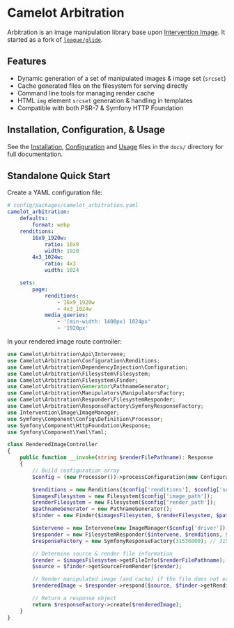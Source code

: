 Camelot Arbitration
===================

Arbitration is an image manipulation library base upon [Intervention Image](http://image.intervention.io/). It started
as a fork of [`league/glide`](http://glide.thephpleague.com/).

Features
--------

- Dynamic generation of a set of manipulated images & image set (`srcset`)
- Cache generated files on the filesystem for serving directly
- Command line tools for managing render cache
- HTML `img` element `srcset` generation & handling in templates
- Compatible with both PSR-7 & Symfony HTTP Foundation

Installation, Configuration, & Usage
------------------------------------

See the [Installation](/docs/installation.md), [Configuration](/docs/configuration.md) and [Usage](/docs/usage.md)
files in the `docs/` directory for full documentation.

Standalone Quick Start
----------------------

Create a YAML configuration file:

```yaml
# config/packages/camelot_arbitration.yaml
camelot_arbitration:
    defaults:
        format: webp        
    renditions:
        16x9_1920w:
            ratio: 16x9
            width: 1920
        4x3_1024w:
            ratio: 4x3
            width: 1024

    sets:
        page:
            renditions:
                - 16x9_1920w
                - 4x3_1024w
            media_queries:
                - '(min-width: 1400px) 1024px'
                - '1920px'
```

In your rendered image route controller:

```php
use Camelot\Arbitration\Api\Intervene;
use Camelot\Arbitration\Configuration\Renditions;
use Camelot\Arbitration\DependencyInjection\Configuration;
use Camelot\Arbitration\Filesystem\Filesystem;
use Camelot\Arbitration\Filesystem\Finder;
use Camelot\Arbitration\Generator\PathnameGenerator;
use Camelot\Arbitration\Manipulators\ManipulatorsFactory;
use Camelot\Arbitration\Responder\FilesystemResponder;
use Camelot\Arbitration\ResponseFactory\SymfonyResponseFactory;
use Intervention\Image\ImageManager;
use Symfony\Component\Config\Definition\Processor;
use Symfony\Component\HttpFoundation\Response;
use Symfony\Component\Yaml\Yaml;

class RenderedImageController
{
    public function __invoke(string $renderFilePathname): Response
    {
        // Build configuration array
        $config = (new Processor())->processConfiguration(new Configuration(), [Yaml::parseFile(__DIR__ . '/config/packages/camelot_arbitration.yaml')]);

        $renditions = new Renditions($config['renditions'], $config['sets']);
        $imagesFilesystem = new Filesystem($config['image_path']);
        $renderFilesystem = new Filesystem($config['render_path']);
        $pathnameGenerator = new PathnameGenerator();
        $finder = new Finder($imagesFilesystem, $renderFilesystem, $pathnameGenerator);

        $intervene = new Intervene(new ImageManager($config['driver']), ManipulatorsFactory::create());
        $responder = new FilesystemResponder($intervene, $renditions, $renderFilesystem, $pathnameGenerator);
        $responseFactory = new SymfonyResponseFactory(31536000); // 31536000 === 1 year in seconds

        // Determine source & render file information
        $render = $imagesFilesystem->getFileInfo($renderFilePathname);
        $source = $finder->getSourceFromRender($render);

        // Render manipulated image (and cache) if the file does not exist, or has a modification time different to the source
        $renderedImage = $responder->respond($source, $finder->getRenditionNameFromRender($render));

        // Return a response object
        return $responseFactory->create($renderedImage);
    }
}
```

